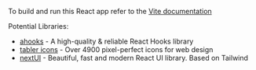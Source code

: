 To build and run this React app refer to the [Vite documentation](https://vitejs.dev/guide/)

Potential Libraries:

- [ahooks](https://ahooks.js.org/) - A high-quality & reliable React Hooks library
- [tabler icons](https://tabler.io/icons) - Over 4900 pixel-perfect icons for web design
- [nextUI](https://nextui.org/) - Beautiful, fast and modern React UI library. Based on Tailwind
